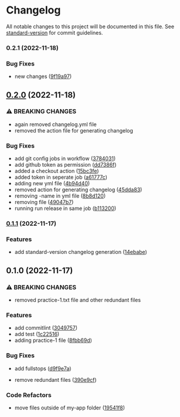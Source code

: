 # Changelog

All notable changes to this project will be documented in this file. See [standard-version](https://github.com/conventional-changelog/standard-version) for commit guidelines.

### 0.2.1 (2022-11-18)


### Bug Fixes

* new changes ([9f19a97](https://github.com/NitZero44/Changelog-practice/commits/9f19a97269c78605a317480c4aeef1d574039436))

## [0.2.0](https://github.com/NitZero44/Changelog-practice/compare/v0.1.1...v0.2.0) (2022-11-18)


### ⚠ BREAKING CHANGES

* again removed changelog.yml file
* removed the action file for generating changelog

### Bug Fixes

* add git config jobs in workflow ([3784031](https://github.com/NitZero44/Changelog-practice/commits/37840316a7e3094e3f6cc4d330e18d4d4016e032))
* add github token as permission ([dd7386f](https://github.com/NitZero44/Changelog-practice/commits/dd7386f907011003f1bfc66c38783e4030a8a9fa))
* added a checkout action ([15bc3fe](https://github.com/NitZero44/Changelog-practice/commits/15bc3fecfa658ec0aef05f28bd0fdb22fcc9b638))
* added token in seperate job ([a61777c](https://github.com/NitZero44/Changelog-practice/commits/a61777c469ebbb43a9698e3e061b296309e0b5ab))
* adding new yml file ([4b94d40](https://github.com/NitZero44/Changelog-practice/commits/4b94d40d061cefb6d6d14d0c07dc4aef94dc7eaa))
* removed action for generating changelog ([45dda83](https://github.com/NitZero44/Changelog-practice/commits/45dda83d28812fd55ce7e056416ac127dbb6f8f7))
* removing -name in yml file ([8b8d120](https://github.com/NitZero44/Changelog-practice/commits/8b8d120177da666870999630575713cec1ac62e2))
* removing file ([49047b7](https://github.com/NitZero44/Changelog-practice/commits/49047b741db2ed4fcb565ce8cd395b3f286e268e))
* running run release in same job ([b113200](https://github.com/NitZero44/Changelog-practice/commits/b113200d06049b9ad2738835f5e8005beef3473e))

### [0.1.1](https://github.com/NitZero44/Changelog-practice/compare/v0.1.0...v0.1.1) (2022-11-17)


### Features

* add standard-version changelog generation ([14ebabe](https://github.com/NitZero44/Changelog-practice/commits/14ebabe71ddcba125c1a1b9e18f8e9178da26ea7))

## 0.1.0 (2022-11-17)


### ⚠ BREAKING CHANGES

* removed practice-1.txt file and other redundant files

### Features

* add commitlint ([3049757](https://github.com/mokkapps/changelog-generator-demo/commits/30497572b09c126b2e32004f6a620feedc83463e))
* add test ([1c22516](https://github.com/mokkapps/changelog-generator-demo/commits/1c22516f45a96f03ffa8c43e8d4f20a425dc6953))
* adding practice-1 file ([8fbb69d](https://github.com/mokkapps/changelog-generator-demo/commits/8fbb69da567db4a94ef53ca8e17b22150fc5585b))


### Bug Fixes

* add fullstops ([d9f9e7a](https://github.com/mokkapps/changelog-generator-demo/commits/d9f9e7a1291c74080da4f2023a487fce51078820))


* remove redundant files ([390e9cf](https://github.com/mokkapps/changelog-generator-demo/commits/390e9cf6101b363e270c911b548b3938fcd7c334))


### Code Refactors

* move files outside of my-app folder ([19541f8](https://github.com/mokkapps/changelog-generator-demo/commits/19541f8ca646ea86bf2fb1549a2fc06264ad3292))
